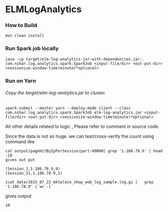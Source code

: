 # ELMLogAnalytics

### How to Build
```
mvn clean install
```

### Run Spark job locally

```
java -cp target/elm-log-analytics-jar-with-dependencies.jar:. com.nihar.log.analytics.spark.SparkJob <input-file/dir> <out-put-dir> <sessionize-window-time(minute)*optional>
```

### Run on Yarn
###### Copy the target/elm-log-analytics.jar to cluster.

```
spark-submit --master yarn --deploy-mode client --class com.nihar.log.analytics.spark.SparkJob elm-log-analytics.jar <input-file/dir> <out-put-dir> <sessionize-window-time(minute)*optional>
```

All other details related to logic , Please refer to comment in source code.

Since the data is not so huge. we can test/cross-verify the count using command like

```
cat output/pageHitByIpPerSession/part-00000| grep '1.186.78.9' | head -10
gives out put
```

```
(Session_1,1.186.78.9,9)
(Session_21,1.186.78.9,1)
```

```
zcat data/2015_07_22_mktplace_shop_web_log_sample.log.gz |   grep '1.186.78.9' | wc -l
```
gives output
```
10
```
